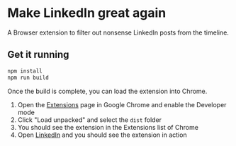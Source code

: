 # Make LinkedIn great again

A Browser extension to filter out nonsense LinkedIn posts from the timeline.

## Get it running

```bash
npm install
npm run build
```

Once the build is complete, you can load the extension into Chrome.

1. Open the [Extensions](chrome://extensions/) page in Google Chrome and enable the Developer mode
1. Click "Load unpacked" and select the `dist` folder
1. You should see the extension in the Extensions list of Chrome
1. Open [LinkedIn](https://www.linkedin.com) and you should see the extension in action
